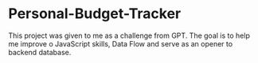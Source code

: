 # Personal-Budget-Tracker
This project was given to me as a challenge from GPT. The goal is to help me improve o JavaScript skills, Data Flow and serve as an opener to backend database.
